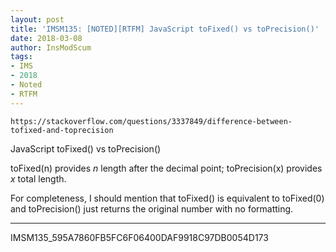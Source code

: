```yaml
---
layout: post
title: 'IMSM135: [NOTED][RTFM] JavaScript toFixed() vs toPrecision()'
date: 2018-03-08
author: InsModScum
tags:
- IMS
- 2018
- Noted
- RTFM
---
```


~~~
https://stackoverflow.com/questions/3337849/difference-between-tofixed-and-toprecision
~~~

JavaScript toFixed() vs toPrecision()

toFixed(n) provides *n* length after the decimal point; toPrecision(x) provides *x* total length.

For completeness, I should mention that toFixed() is equivalent to toFixed(0) and toPrecision() just returns the original number with no formatting.

---

IMSM135_595A7860FB5FC6F06400DAF9918C97DB0054D173